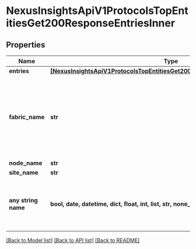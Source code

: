 # NexusInsightsApiV1ProtocolsTopEntitiesGet200ResponseEntriesInner


## Properties
Name | Type | Description | Notes
------------ | ------------- | ------------- | -------------
**entries** | [**[NexusInsightsApiV1ProtocolsTopEntitiesGet200ResponseEntriesInnerEntriesInner]**](NexusInsightsApiV1ProtocolsTopEntitiesGet200ResponseEntriesInnerEntriesInner.md) |  | [optional] 
**fabric_name** | **str** | This is a deprecated field and will be removed in a future release. Please use siteName field instead. | [optional] 
**node_name** | **str** |  | [optional] 
**site_name** | **str** |  | [optional] 
**any string name** | **bool, date, datetime, dict, float, int, list, str, none_type** | any string name can be used but the value must be the correct type | [optional]

[[Back to Model list]](../README.md#documentation-for-models) [[Back to API list]](../README.md#documentation-for-api-endpoints) [[Back to README]](../README.md)


